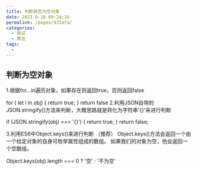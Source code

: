 ```yaml
---
title: 判断是否为空对象
date: 2021-8-16 09:24:16
permalink: /pages/431afa/
categories:
  - 面试
  - 算法
tags:
  - 
---
```


## 判断为空对象

1.根据for...in遍历对象，如果存在则返回true，否则返回false

for ( let i in obj) {
    return true;
}
return false
2.利用JSON自带的JSON.stringify()方法来判断，大概思路就是转化为字符串'{}'来进行判断

if (JSON.stringify(obj) === '{}') {
    return true;
}
return false;

3.利用ES6中Object.keys()来进行判断 （推荐）
Object.keys()方法会返回一个由一个给定对象的自身可枚举属性组成的数组。
如果我们的对象为空，他会返回一个空数组。

Object.keys(obj).length === 0 ? '空' : '不为空'